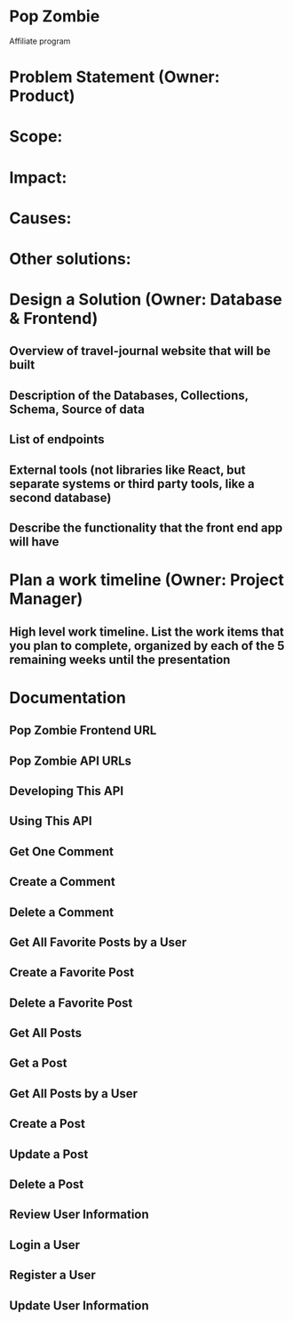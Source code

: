 # Pop Zombie
Affiliate program

# Problem Statement (Owner: Product)
# Scope:

# Impact: 

# Causes: 

# Other solutions: 

# Design a Solution (Owner: Database & Frontend)

## Overview of travel-journal website that will be built

## Description of the Databases, Collections, Schema, Source of data

## List of endpoints

## External tools (not libraries like React, but separate systems or third party tools, like a second database)

## Describe the functionality that the front end app will have

# Plan a work timeline (Owner: Project Manager)
## High level work timeline. List the work items that you plan to complete, organized by each of the 5 remaining weeks until the presentation

# Documentation

## Pop Zombie Frontend URL

## Pop Zombie API URLs

## Developing This API

## Using This API

## Get One Comment

## Create a Comment

## Delete a Comment

## Get All Favorite Posts by a User

## Create a Favorite Post

## Delete a Favorite Post

## Get All Posts

## Get a Post

## Get All Posts by a User

## Create a Post

## Update a Post

## Delete a Post

## Review User Information

## Login a User

## Register a User

## Update User Information
